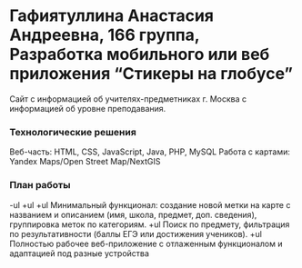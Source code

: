 # Гафиятуллина Анастасия Андреевна, 166 группа, Разработка мобильного или веб приложения “Стикеры на глобусе” #
Сайт с информацией об учителях-предметниках г. Москва с информацией об уровне преподавания.

### Технологические решения ###
Веб-часть: HTML, CSS, JavaScript, Java, PHP, MySQL
Работа с картами: Yandex Maps/Open Street Map/NextGIS

### План работы ###
-ul
+ul
+ul Минимальный функционал: создание новой метки на карте с названием и описанием (имя, школа, предмет, доп. сведения), группировка меток по категориям.
+ul Поиск по предмету, фильтрация по результативности (баллы ЕГЭ или достижения учеников).
+ul Полностью рабочее веб-приложение с отлаженным функционалом и адаптацией под разные устройства
